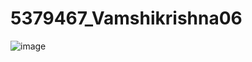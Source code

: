 # 5379467_Vamshikrishna06
<img src="https://github.com/8106478480/5379467_Vamshikrishna06/commit/150169a7251415180a232d88407f55dcf5989fab" alt="image">
